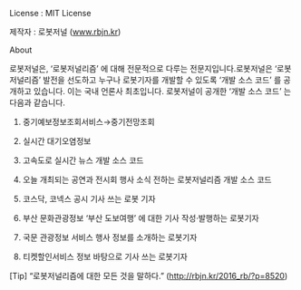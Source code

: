 License : MIT License

제작자 : 로봇저널 (www.rbjn.kr)

About

로봇저널은, ‘로봇저널리즘’ 에 대해 전문적으로 다루는 전문지입니다.로봇저널은 ‘로봇저널리즘’ 발전을 선도하고 누구나 로봇기자를 개발할 수 있도록 ‘개발 소스 코드’ 를 공개하고 있습니다. 이는 국내 언론사 최초입니다. 로봇저널이 공개한 ‘개발 소스 코드’ 는 다음과 같습니다.

1. 중기예보정보조회서비스→중기전망조회

2. 실시간 대기오염정보

3. 고속도로 실시간 뉴스 개발 소스 코드

4. 오늘 개최되는 공연과 전시회 행사 소식 전하는 로봇저널리즘 개발 소스 코드

5. 코스닥, 코넥스 공시 기사 쓰는 로봇 기자

6. 부산 문화관광정보 ‘부산 도보여행’ 에 대한 기사 작성·발행하는 로봇기자

7. 국문 관광정보 서비스 행사 정보를 소개하는 로봇기자

8. 티켓할인서비스 정보 바탕으로 기사 쓰는 로봇기자

[Tip] “로봇저널리즘에 대한 모든 것을 말하다.” (http://rbjn.kr/2016_rb/?p=8520)


